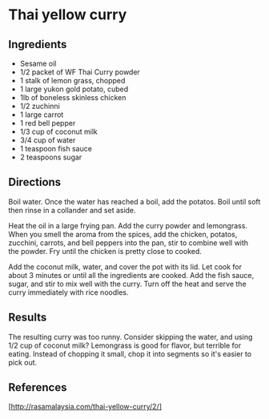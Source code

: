 # Thai yellow curry

## Ingredients

* Sesame oil
* 1/2 packet of WF Thai Curry powder
* 1 stalk of lemon grass, chopped
* 1 large yukon gold potato, cubed
* 1lb of boneless skinless chicken
* 1/2 zuchinni
* 1 large carrot
* 1 red bell pepper
* 1/3 cup of coconut milk
* 3/4 cup of water
* 1 teaspoon fish sauce
* 2 teaspoons sugar

## Directions

Boil water. Once the water has reached a boil, add the potatos. Boil until soft then rinse in a collander and set aside.

Heat the oil in a large frying pan. Add the curry powder and lemongrass. When you smell the aroma from the spices, add the chicken, potatos, zucchini, carrots, and bell peppers into the pan, stir to combine well with the powder. Fry until the chicken is pretty close to cooked.

Add the coconut milk, water, and cover the pot with its lid. Let cook for about 3 minutes or until all the ingredients are cooked. Add the fish sauce, sugar, and stir to mix well with the curry. Turn off the heat and serve the curry immediately with rice noodles.

## Results

The resulting curry was too runny. Consider skipping the water, and using 1/2 cup of coconut milk?
Lemongrass is good for flavor, but terrible for eating. Instead of chopping it small, chop it into segments so it's easier to pick out.

## References

[http://rasamalaysia.com/thai-yellow-curry/2/]
